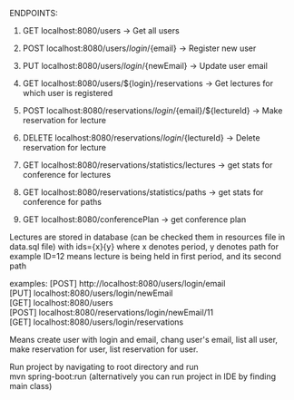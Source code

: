 ENDPOINTS:

1. GET localhost:8080/users -> Get all users
2. POST localhost:8080/users/${login}/${email} -> Register new user
3. PUT localhost:8080/users/${login}/${newEmail} -> Update user email
4. GET localhost:8080/users/${login}/reservations -> Get lectures for which user is registered

5. POST localhost:8080/reservations/${login}/${email}/${lectureId} -> Make reservation for lecture 
6. DELETE localhost:8080/reservations/${login}/${lectureId} -> Delete reservation for lecture
7. GET localhost:8080/reservations/statistics/lectures -> get stats for conference for lectures 
8. GET localhost:8080/reservations/statistics/paths -> get stats for conference for paths

9. GET localhost:8080/conferencePlan -> get conference plan

Lectures are stored in database (can be checked them in resources file in data.sql file) with ids={x}{y} where x denotes period, y denotes path 
for example ID=12 means lecture is being held in first period, and its second path

examples:
[POST] http://localhost:8080/users/login/email <br />
[PUT] localhost:8080/users/login/newEmail <br />
[GET] localhost:8080/users <br />
[POST] localhost:8080/reservations/login/newEmail/11 <br />
[GET] localhost:8080/users/login/reservations <br />

Means create user with login and email, chang user's email, list all user, make reservation for user,
list reservation for user.

Run project by navigating to root directory and run <br />
mvn spring-boot:run (alternatively you can run project in IDE by finding main class)